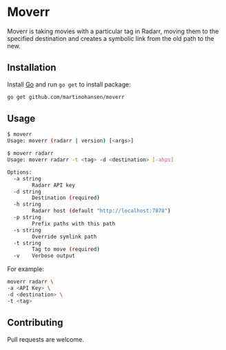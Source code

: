 # Moverr

Moverr is taking movies with a particular tag in Radarr, moving them to the specified destination and creates a symbolic link from the old path to the new.

## Installation

Install [Go](https://golang.org/doc/install) and run `go get` to install package:

```bash
go get github.com/martinohansen/moverr
```

## Usage

```bash
$ moverr
Usage: moverr (radarr | version) [<args>]

$ moverr radarr
Usage: moverr radarr -t <tag> -d <destination> [-ahps]

Options:
  -a string
        Radarr API key
  -d string
        Destination (required)
  -h string
        Radarr host (default "http://localhost:7878")
  -p string
        Prefix paths with this path
  -s string
        Override symlink path
  -t string
        Tag to move (required)
  -v    Verbose output
```

For example:

```bash
moverr radarr \
-a <API Key> \
-d <destination> \
-t <tag>
```

## Contributing

Pull requests are welcome.
